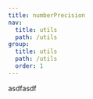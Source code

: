 ```yaml
---
title: numberPrecision
nav:
  title: utils
  path: /utils
group:
  title: utils
  path: /utils
  order: 1
---
```



asdfasdf
